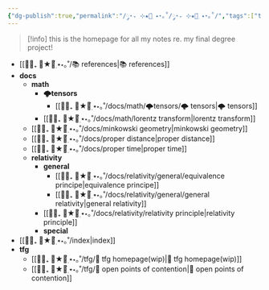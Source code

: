 ```yaml
---
{"dg-publish":true,"permalink":"/༘⋆₊ ⊹★🔭๋࣭ ⭑⋆｡˚/༘⋆₊ ⊹★🔭๋࣭ ⭑⋆｡˚/","tags":["tfg","meta"]}
---
```



>[!info] this is the homepage for all my notes re. my final degree project!



- [[༘⋆₊ ⊹★🔭๋࣭ ⭑⋆｡˚/📚 references\|📚 references]]
- **docs**
	- **math**
		- **🌩tensors**
			- [[༘⋆₊ ⊹★🔭๋࣭ ⭑⋆｡˚/docs/math/🌩tensors/🌩 tensors\|🌩 tensors]]
		- [[༘⋆₊ ⊹★🔭๋࣭ ⭑⋆｡˚/docs/math/lorentz transform\|lorentz transform]]
	- [[༘⋆₊ ⊹★🔭๋࣭ ⭑⋆｡˚/docs/minkowski geometry\|minkowski geometry]]
	- [[༘⋆₊ ⊹★🔭๋࣭ ⭑⋆｡˚/docs/proper distance\|proper distance]]
	- [[༘⋆₊ ⊹★🔭๋࣭ ⭑⋆｡˚/docs/proper time\|proper time]]
	- **relativity**
		- **general**
			- [[༘⋆₊ ⊹★🔭๋࣭ ⭑⋆｡˚/docs/relativity/general/equivalence principe\|equivalence principe]]
			- [[༘⋆₊ ⊹★🔭๋࣭ ⭑⋆｡˚/docs/relativity/general/general relativity\|general relativity]]
		- [[༘⋆₊ ⊹★🔭๋࣭ ⭑⋆｡˚/docs/relativity/relativity principle\|relativity principle]]
		- **special**
- [[༘⋆₊ ⊹★🔭๋࣭ ⭑⋆｡˚/index\|index]]
- **tfg**
	- [[༘⋆₊ ⊹★🔭๋࣭ ⭑⋆｡˚/tfg/📜 tfg homepage(wip)\|📜 tfg homepage(wip)]]
	- [[༘⋆₊ ⊹★🔭๋࣭ ⭑⋆｡˚/tfg/🤔 open points of contention\|🤔 open points of contention]]


